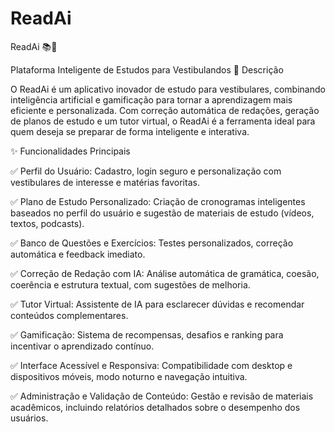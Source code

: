 # ReadAi

ReadAi 📚🤖

Plataforma Inteligente de Estudos para Vestibulandos
📌 Descrição

O ReadAi é um aplicativo inovador de estudo para vestibulares, combinando inteligência artificial e gamificação para tornar a aprendizagem mais eficiente e personalizada. Com correção automática de redações, geração de planos de estudo e um tutor virtual, o ReadAi é a ferramenta ideal para quem deseja se preparar de forma inteligente e interativa.


✨ Funcionalidades Principais

✅ Perfil do Usuário: Cadastro, login seguro e personalização com vestibulares de interesse e matérias favoritas.

✅ Plano de Estudo Personalizado: Criação de cronogramas inteligentes baseados no perfil do usuário e sugestão de materiais de estudo (vídeos, textos, podcasts).

✅ Banco de Questões e Exercícios: Testes personalizados, correção automática e feedback imediato.

✅ Correção de Redação com IA: Análise automática de gramática, coesão, coerência e estrutura textual, com sugestões de melhoria.

✅ Tutor Virtual: Assistente de IA para esclarecer dúvidas e recomendar conteúdos complementares.

✅ Gamificação: Sistema de recompensas, desafios e ranking para incentivar o aprendizado contínuo.

✅ Interface Acessível e Responsiva: Compatibilidade com desktop e dispositivos móveis, modo noturno e navegação intuitiva.

✅ Administração e Validação de Conteúdo: Gestão e revisão de materiais acadêmicos, incluindo relatórios detalhados sobre o desempenho dos usuários.
  
